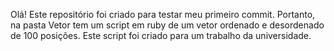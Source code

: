 Olá! Este repositório foi criado para testar meu primeiro commit.
Portanto, na pasta Vetor tem um script em ruby de um vetor ordenado e desordenado de 100 posições.
Este script foi criado para um trabalho da universidade.
